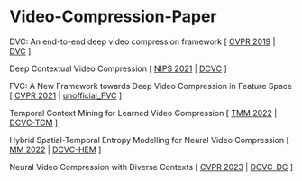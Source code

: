 # Video-Compression-Paper

DVC: An end-to-end deep video compression framework
[
  [CVPR 2019](https://arxiv.org/pdf/1812.00101.pdf)
  |
  [DVC](https://github.com/GuoLusjtu/DVC)
]

Deep Contextual Video Compression
[
  [NIPS 2021](https://proceedings.neurips.cc/paper_files/paper/2021/file/96b250a90d3cf0868c83f8c965142d2a-Paper.pdf)
  |
  [DCVC](https://github.com/DeepMC-DCVC/DCVC)
]

FVC: A New Framework towards Deep Video Compression in Feature Space
[
  [CVPR 2021](https://openaccess.thecvf.com/content/CVPR2021/papers/Hu_FVC_A_New_Framework_Towards_Deep_Video_Compression_in_Feature_CVPR_2021_paper.pdf)
  |
  [unofficial_FVC](https://github.com/bygonexf/unofficial-FVC)
]

Temporal Context Mining for Learned Video Compression
[
  [TMM 2022](https://arxiv.org/pdf/2111.13850.pdf)
  |
  [DCVC-TCM](https://github.com/microsoft/DCVC)
]

Hybrid Spatial-Temporal Entropy Modelling for Neural Video Compression
[
  [MM 2022](https://arxiv.org/pdf/2207.05894.pdf)
  |
  [DCVC-HEM](https://github.com/microsoft/DCVC)
]

Neural Video Compression with Diverse Contexts
[
  [CVPR 2023](https://arxiv.org/pdf/2302.14402.pdf)
  |
  [DCVC-DC](https://github.com/microsoft/DCVC)
]

